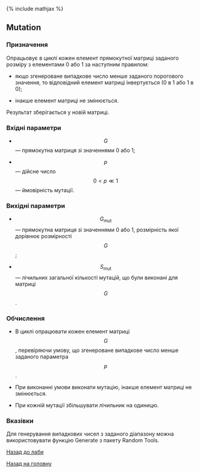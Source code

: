 {% include mathjax %}

## Mutation

### Призначення

Опрацьовує в циклі кожен елемент прямокутної матриці заданого розміру з елементами 0 або 1 за наступним правилом: 

- якщо згенероване випадкове число менше заданого порогового значення, то відповідний елемент матриці інвертується (0 в 1 або 1 в 0);

- інакше елемент матриці не змінюється. 

Результат зберігається у новій матриці.

### Вхідні параметри

- $$G$$ &mdash; прямокутна матриця зі значеннями 0 або 1;

- $$p$$ &mdash; дійсне число $$0 < p \ll 1$$ &mdash; ймовірність мутації.

### Вихідні параметри

- $$G_{\text{mut}}$$ &mdash; прямокутна матриця зі значеннями 0 або 1, розмірність якої дорівнює розмірності $$G$$;

- $$S_{\text{mut}}$$ &mdash; лічильних загальної кількості мутацій, що були виконані для матриці $$G$$.

### Обчислення

- В циклі опрацювати кожен елемент матриці $$G$$, перевіряючи умову, що згенероване випадкове число менше заданого параметра $$p$$. 

- При виконанні умови виконати мутацію, інакше елемент матриці не змінюється. 

- При кожній мутації збільшувати лічильник на одиницю.

### Вказівки

Для генерування випадкових чисел з заданого діапазону можна використовувати функцію Generate з пакету Random Tools.

[Назад до лаби](../README.md)

[Назад на головну](../../README.md)